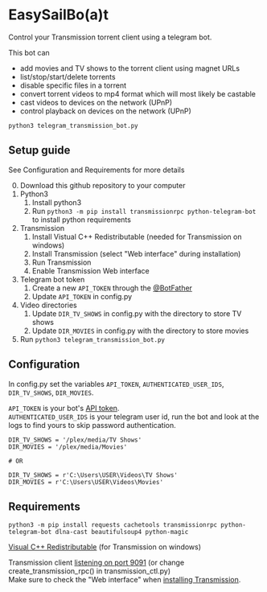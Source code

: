 # EasySailBo(a)t
Control your Transmission torrent client using a telegram bot.  

This bot can  
- add movies and TV shows to the torrent client using magnet URLs
- list/stop/start/delete torrents
- disable specific files in a torrent
- convert torrent videos to mp4 format which will most likely be castable
- cast videos to devices on the network (UPnP)
- control playback on devices on the network (UPnP)

`python3 telegram_transmission_bot.py`


## Setup guide

See Configuration and Requirements for more details

0. Download this github repository to your computer  
1. Python3  
    1. Install python3  
    2. Run `python3 -m pip install transmissionrpc python-telegram-bot` to install python requirements  
2. Transmission  
    1. Install Vistual C++ Redistributable (needed for Transmission on windows)  
    2. Install Transmission (select "Web interface" during installation)  
    3. Run Transmission  
    4. Enable Transmission Web interface  
3. Telegram bot token  
    1. Create a new `API_TOKEN` through the [@BotFather](https://telegram.me/BotFather)  
    2. Update `API_TOKEN` in config.py  
4. Video directories  
    1. Update `DIR_TV_SHOWS` in config.py with the directory to store TV shows  
    2. Update `DIR_MOVIES` in config.py with the directory to store movies  
5. Run `python3 telegram_transmission_bot.py`  


## Configuration

In config.py set the variables `API_TOKEN`, `AUTHENTICATED_USER_IDS`, `DIR_TV_SHOWS`, `DIR_MOVIES`.  

`API_TOKEN` is your bot's [API token](https://core.telegram.org/bots/features#creating-a-new-bot).  
`AUTHENTICATED_USER_IDS` is your telegram user id, run the bot and look at the logs to find yours to skip password authentication.  

```python3
DIR_TV_SHOWS = '/plex/media/TV Shows'
DIR_MOVIES = '/plex/media/Movies'

# OR

DIR_TV_SHOWS = r'C:\Users\USER\Videos\TV Shows'
DIR_MOVIES = r'C:\Users\USER\Videos\Movies'
```


## Requirements
`python3 -m pip install requests cachetools transmissionrpc python-telegram-bot dlna-cast beautifulsoup4 python-magic`  

[Visual C++ Redistributable](https://aka.ms/vs/17/release/vc_redist.x64.exe) (for Transmission on windows)  

Transmission client [listening on port 9091](https://github.com/transmission/transmission/blob/main/docs/Web-Interface.md) (or change create_transmission_rpc() in transmission_ctl.py)  
Make sure to check the "Web interface" when [installing Transmission](https://transmissionbt.com/download).  

